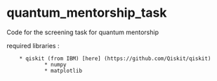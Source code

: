 # quantum_mentorship_task
Code for the screening task for quantum mentorship

required libraries : 

		* qiskit (from IBM) [here] (https://github.com/Qiskit/qiskit)
                * numpy
                * matplotlib
                              
